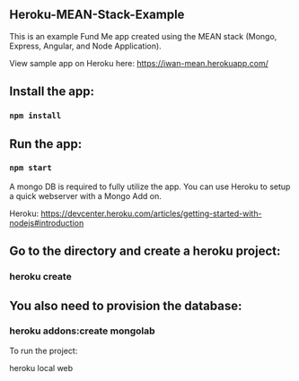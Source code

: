 ## Heroku-MEAN-Stack-Example
This is an example Fund Me app created using the MEAN stack (Mongo, Express, Angular, and Node Application).

View sample app on Heroku here: https://iwan-mean.herokuapp.com/

## Install the app:

### `npm install`


## Run the app:

### `npm start`

A mongo DB is required to fully utilize the app. You can use Heroku to setup a quick webserver with a Mongo Add on.

Heroku:
https://devcenter.heroku.com/articles/getting-started-with-nodejs#introduction

## Go to the directory and create a heroku project:

### heroku create <PROJECT-NAME>

## You also need to provision the database:

### heroku addons:create mongolab

To run the project:

heroku local web

